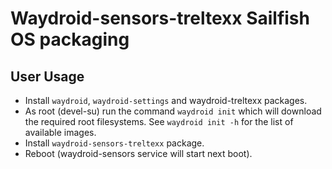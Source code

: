 # Waydroid-sensors-treltexx Sailfish OS packaging

## User Usage

* Install `waydroid`, `waydroid-settings` and waydroid-treltexx packages.
* As root (devel-su) run the command `waydroid init` which will download the required root filesystems. See `waydroid init -h` for the list of available images.
* Install `waydroid-sensors-treltexx` package.
* Reboot (waydroid-sensors service will start next boot).
